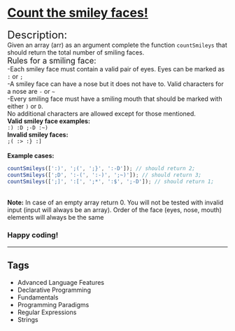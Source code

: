 # [Count the smiley faces!](https://www.codewars.com/kata/583203e6eb35d7980400002a)

<font size="5">Description:</font><br>
Given an array (arr) as an argument complete the function `countSmileys` that should return the total number of smiling faces.<br>
<font size="4">Rules for a smiling face:</font><br>
-Each smiley face must contain a valid pair of eyes.
Eyes can be marked as `:` or `;`<br>
-A smiley face can have a nose but it does not have to.
Valid characters for a nose are `-` or `~`<br>
-Every smiling face must have a smiling mouth that should be marked with either
`)` or `D`.<br>
No additional characters are allowed except for those mentioned.<br>
<strong>Valid smiley face examples:</strong><br>
`:) :D ;-D :~)`<br>
<strong>Invalid smiley faces:</strong><br>
`;( :> :} :]`
<br><br>
<strong>Example cases:</strong><br>

```javascript
countSmileys([':)', ';(', ';}', ':-D']); // should return 2;
countSmileys([';D', ':-(', ':-)', ';~)']); // should return 3;
countSmileys([';]', ':[', ';*', ':$', ';-D']); // should return 1;
```

<br>
<b>Note:</b> In case of an empty array return 0. You will not be tested with invalid input (input will always be an array). Order of the face (eyes, nose, mouth) elements will always be the same
<h3>Happy coding!</h3>

---

## Tags

- Advanced Language Features
- Declarative Programming
- Fundamentals
- Programming Paradigms
- Regular Expressions
- Strings
